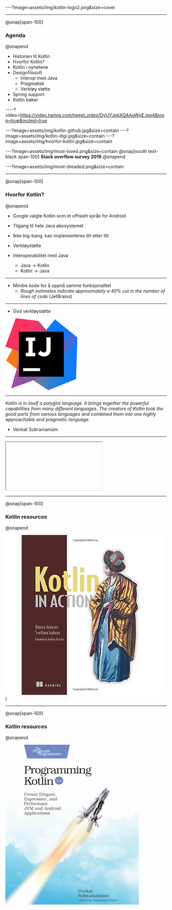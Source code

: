 ---?image=assets/img/kotlin-logo2.png&size=cover

---
@snap[span-100]
### Agenda
@snapend

* Historien til Kotlin
* Hvorfor Kotlin?
* Kotlin i nyhetene
* Designfilosofi
  * Interop med Java
  * Pragmatisk
  * Verktøy støtte
* Spring support
* Kotlin bøker

----?video=https://video.twimg.com/tweet_video/DyUYJpkXQAAoWnE.mp4&loop=true&muted=true

---?image=assets/img/kotlin-github.jpg&size=contain
---?image=assets/img/kotlin-digi.jpg&size=contain
---?image=assets/img/hvorfor-kotlin.jpg&size=contain

---?image=assets/img/most-loved.png&size=contain
@snap[south text-black span-100]
**Stack overflow survey 2019**
@snapend

---?image=assets/img/most-dreaded.png&size=contain

---
@snap[span-100]
### Hvorfor Kotlin?
@snapend

* Google valgte Kotlin som et offisielt språk for Android
* Tilgang til hele Java økosystemet
* Ikke big-bang, kan implementeres litt etter litt
* Verktøystøtte

* Interoperabilitet med  Java
  * Java -> Kotlin
  * Kotlin -> Java

---

* Mindre kode for å oppnå samme funksjonalitet
  * *Rough estimates indicate approximately a 40% cut in the number of lines of code* (JetBrains)

---

* God verktøystøtte

![IntelliJ](assets/img/intellij.jpeg)

---

*Kotlin is in itself a polyglot language.
It brings together the powerful capabilities from many different languages.
The creators of Kotlin took the good parts from various languages and combined them into one highly approachable and pragmatic language.*
- Venkat Subramaniam

---

<iframe class="stretch" data-src="https://docs.spring.io/spring-boot/docs/current/reference/html/boot-features-kotlin.html"></iframe>

---
@snap[span-100]
### Kotlin resources
@snapend

![Kotlin in action](assets/img/kotlin-in-action.jpg))

---
@snap[span-100]
### Kotlin resources
@snapend

![Programming Kotlin](assets/img/programming-kotlin.jpg)
